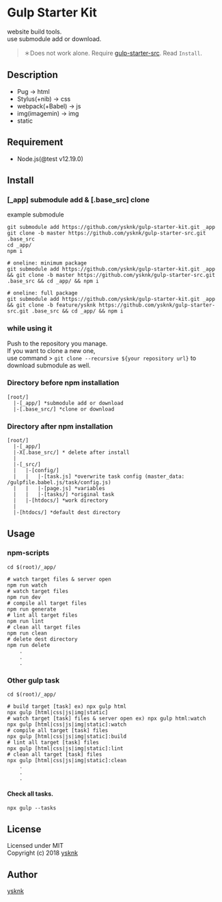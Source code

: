 Gulp Starter Kit
====

website build tools.  
use submodule add or download.  

> ＊Does not work alone. Require [gulp-starter-src](https://github.com/ysknk/gulp-starter-src). Read `Install`.

## Description

* Pug -> html
* Stylus(+nib) -> css
* webpack(+Babel) -> js
* img(imagemin) -> img
* static

## Requirement

* Node.js(@test v12.19.0)

## Install

### [_app] submodule add & [.base_src] clone

example submodule
```Shell
git submodule add https://github.com/ysknk/gulp-starter-kit.git _app
git clone -b master https://github.com/ysknk/gulp-starter-src.git .base_src
cd _app/
npm i

# oneline: minimum package
git submodule add https://github.com/ysknk/gulp-starter-kit.git _app && git clone -b master https://github.com/ysknk/gulp-starter-src.git .base_src && cd _app/ && npm i

# oneline: full package
git submodule add https://github.com/ysknk/gulp-starter-kit.git _app && git clone -b feature/ysknk https://github.com/ysknk/gulp-starter-src.git .base_src && cd _app/ && npm i
```

### while using it  
Push to the repository you manage.  
If you want to clone a new one,  
use command > `git clone --recursive ${your repository url}` to download submodule as well.  

### Directory before npm installation

    [root/]
      |-[_app/] *submodule add or download
      |-[.base_src/] *clone or download

### Directory after npm installation

    [root/]
      |-[_app/]
      |-X[.base_src/] * delete after install
      |
      |-[_src/]
      |   |-[config/]
      |   |   |-[task.js] *overwrite task config (master_data: /gulpfile.babel.js/task/config.js)
      |   |   |-[page.js] *variables
      |   |   |-[tasks/] *original task
      |   |-[htdocs/] *work directory
      |
      |-[htdocs/] *default dest directory

## Usage

### npm-scripts

```Shell
cd $(root)/_app/

# watch target files & server open
npm run watch
# watch target files
npm run dev
# compile all target files
npm run generate
# lint all target files
npm run lint
# clean all target files
npm run clean
# delete dest directory
npm run delete
    .
    .
    .
```

### Other gulp task

```Shell
cd $(root)/_app/

# build target [task] ex) npx gulp html
npx gulp [html|css|js|img|static]
# watch target [task] files & server open ex) npx gulp html:watch
npx gulp [html|css|js|img|static]:watch
# compile all target [task] files
npx gulp [html|css|js|img|static]:build
# lint all target [task] files
npx gulp [html|css|js|img|static]:lint
# clean all target [task] files
npx gulp [html|css|js|img|static]:clean
    .
    .
    .
```

#### Check all tasks.

```Shell
npx gulp --tasks
```

## License

Licensed under MIT  
Copyright (c) 2018 [ysknk](https://github.com/ysknk)  

## Author

[ysknk](https://github.com/ysknk)

